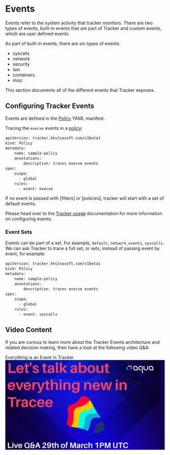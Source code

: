# Events

Events refer to the system activity that tracker monitors. There are two types of events, built-in events that are part of Tracker and custom events, which are user defined events. 

As part of built-in events, there are six types of events:

* syscalls 
* network 
* security 
* lsm 
* containers 
* misc

This section documents all of the different events that Tracker exposes.

## Configuring Tracker Events

Events are defined in the [Policy](../policies/index.md) YAML manifest. 

Tracing the `execve` events in a [policy](../policies/index.md):

```
apiVersion: tracker.khulnasoft.com/v1beta1
kind: Policy
metadata:
	name: sample-policy
	annotations:
		description: traces execve events
spec:
	scope:
	  - global
	rules:
	  - event: execve
```

If no event is passed with [filters] or [policies], tracker will start with a set of default events.

Please head over to the [Tracker usage](../policies/usage/kubernetes.md) documentation for more information on configuring events.

### Event Sets

Events can be part of a set. For example, `default`, `network_events`, `syscalls`. 
We can ask Tracker to trace a full set, or sets, instead of passing event by event, for example:

```
apiVersion: tracker.khulnasoft.com/v1beta1
kind: Policy
metadata:
	name: sample-policy
	annotations:
		description: traces execve events
spec:
	scope:
	  - global
	rules:
	  - event: syscalls
```

## Video Content

If you are curious to learn more about the Tracker Events architecture and related decision making, then have a look at the following video Q&A:

Everything is an Event in Tracker 
  [![Watch the video](../../images/liveqa.png)](https://www.youtube.com/live/keqVe4d71uk?si=OTbVxgWsFBtdqEMW)
